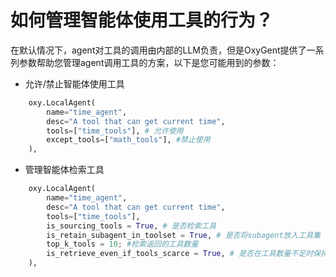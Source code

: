 # 如何管理智能体使用工具的行为？

在默认情况下，agent对工具的调用由内部的LLM负责，但是OxyGent提供了一系列参数帮助您管理agent调用工具的方案，以下是您可能用到的参数：

+ 允许/禁止智能体使用工具

```python
    oxy.LocalAgent(
        name="time_agent",
        desc="A tool that can get current time",
        tools=["time_tools"], # 允许使用
        except_tools=["math_tools"], #禁止使用
    ),
```

+ 管理智能体检索工具

```python
    oxy.LocalAgent(
        name="time_agent",
        desc="A tool that can get current time",
        tools=["time_tools"], 
        is_sourcing_tools = True, # 是否检索工具
        is_retain_subagent_in_toolset = True, # 是否将subagent放入工具集
        top_k_tools = 10; #检索返回的工具数量
        is_retrieve_even_if_tools_scarce = True, # 是否在工具数量不足时保持检索
    ),
```